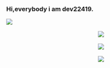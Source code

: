 ### Hi,everybody i am dev22419.

<a href='https://www.linkpicture.com/view.php?img=LPic606d369c26342937531865'><img src='https://www.linkpicture.com/q/jing.fm-hacker-clip-art-3531731.png' type='image'></a>

<p align="center>
<img src='https://raw.githubusercontent.com/dev22419/image/main/logo2.png?token=ASAZIYRYCVJKAGZSFD3KTRLAOAEDO' type='image'>
</p>

<p align="center">
<img src='https://img.shields.io/badge/GitHub-dev22419-green?style=for-the-badge&logo=GitHub' type='image'>
</p>
<p align="center">
<a href='https://dev22419.blogspot.com/?m=1'><img src='https://img.shields.io/badge/Website-visit-green?style=for-the-badge&logo=blogger' type='image'></a>
</p>
<p align="center">
<a href=''><img src='https://img.shields.io/badge/Youtube-channel-green?style=for-the-badge&logo=youtube' type='image'></a>
</p>



<!--
**dev22419/dev22419** is a ✨ _special_ ✨ repository because its `README.md` (this file) appears on your GitHub profile.

Here are some ideas to get you started:

- 🔭 I’m currently working on ...
- 🌱 I’m currently learning ...
- 👯 I’m looking to collaborate on ...
- 🤔 I’m looking for help with ...
- 💬 Ask me about ...
- 📫 How to reach me: ...
- 😄 Pronouns: ...
- ⚡ Fun fact: ...
-->
